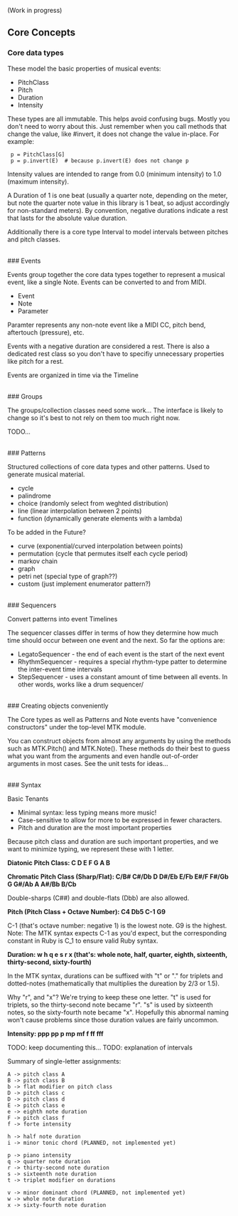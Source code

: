 (Work in progress)

Core Concepts
-------------

### Core data types

These model the basic properties of musical events:
* PitchClass
* Pitch
* Duration
* Intensity

These types are all immutable. This helps avoid confusing bugs.
Mostly you don't need to worry about this. Just remember when you call methods that change the value, like #invert,
it does not change the value in-place. For example:

     p = PitchClass[G]
     p = p.invert(E)  # because p.invert(E) does not change p

Intensity values are intended to range from 0.0 (minimum intensity) to 1.0 (maximum intensity).

A Duration of 1 is one beat (usually a quarter note, depending on the meter, but note the quarter note value in this
library is 1 beat, so adjust accordingly for non-standard meters). By convention, negative durations
indicate a rest that lasts for the absolute value duration.

Additionally there is a core type Interval to model intervals between pitches and pitch classes.


<br/>
### Events

Events group together the core data types together to represent a musical event, like a single Note.
Events can be converted to and from MIDI.

* Event
* Note
* Parameter

Paramter represents any non-note event like a MIDI CC, pitch bend, aftertouch (pressure), etc.

Events with a negative duration are considered a rest. There is also a dedicated rest class so you
don't have to specifiy unnecessary properties like pitch for a rest.

Events are organized in time via the Timeline


<br/>
### Groups

The groups/collection classes need some work... The interface is likely to change so it's best to not rely on them too much
right now.

TODO...


<br/>
### Patterns

Structured collections of core data types and other patterns. Used to generate musical material.

* cycle
* palindrome
* choice (randomly select from weghted distribution)
* line (linear interpolation between 2 points)
* function (dynamically generate elements with a lambda)

To be added in the Future?
* curve (exponential/curved interpolation between points)
* permutation (cycle that permutes itself each cycle period)
* markov chain
* graph
* petri net (special type of graph??)
* custom (just implement enumerator pattern?)


<br/>
### Sequencers

Convert patterns into event Timelines

The sequencer classes differ in terms of how they determine how much time should occur between one event and the next.
So far the options are:
* LegatoSequencer - the end of each event is the start of the next event
* RhythmSequencer - requires a special rhythm-type patter to determine the inter-event time intervals
* StepSequencer - uses a constant amount of time between all events. In other words, works like a drum sequencer/


<br/>
### Creating objects conveniently

The Core types as well as Patterns and Note events have "convenience constructors" under the top-level MTK module.

You can construct objects from almost any arguments by using the methods such as MTK.Pitch() and MTK.Note().
These methods do their best to guess what you want from the arguments and even handle out-of-order arguments
in most cases. See the unit tests for ideas...


<br/>
### Syntax

Basic Tenants

* Minimal syntax: less typing means more music!
* Case-sensitive to allow for more to be expressed in fewer characters.
* Pitch and duration are the most important properties

Because pitch class and duration are such important properties, and we want to minimize typing, we represent these with 1 letter.

**Diatonic Pitch Class: C D E F G A B**

**Chromatic Pitch Class (Sharp/Flat): C/B# C#/Db D D#/Eb E/Fb E#/F F#/Gb G G#/Ab A A#/Bb B/Cb**

Double-sharps (C##) and double-flats (Dbb) are also allowed.

**Pitch (Pitch Class + Octave Number): C4 Db5 C-1 G9**

C-1 (that's octave number: negative 1) is the lowest note. G9 is the highest.
Note: The MTK syntax expects C-1 as you'd expect, but the corresponding constant in Ruby is C_1 to ensure valid Ruby syntax.

**Duration: w h q e s r x (that's: whole note, half, quarter, eighth, sixteenth, thirty-second, sixty-fourth)**

In the MTK syntax, durations can be suffixed with "t" or "." for triplets and dotted-notes
(mathematically that multiplies the dureation by 2/3 or 1.5).

Why "r", and "x"? We're trying to keep these one letter.
"t" is used for triplets, so the thirty-second note became "r".
"s" is used by sixteenth notes, so the sixty-fourth note became "x".
Hopefully this abnormal naming won't cause problems since those duration values are fairly uncommon.


**Intensity: ppp pp p mp mf f ff fff**


TODO: keep documenting this...
TODO: explanation of intervals


Summary of single-letter assignments:
```
A -> pitch class A
B -> pitch class B
b -> flat modifier on pitch class
D -> pitch class c
D -> pitch class d
E -> pitch class e
e -> eighth note duration
F -> pitch class f
f -> forte intensity

h -> half note duration
i -> minor tonic chord (PLANNED, not implemented yet)

p -> piano intensity
q -> quarter note duration
r -> thirty-second note duration
s -> sixteenth note duration
t -> triplet modifier on durations

v -> minor dominant chord (PLANNED, not implemented yet)
w -> whole note duration
x -> sixty-fourth note duration
```
